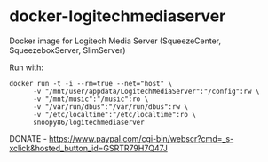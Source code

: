 # docker-logitechmediaserver

Docker image for Logitech Media Server (SqueezeCenter, SqueezeboxServer, SlimServer)

Run with:

```
docker run -t -i --rm=true --net="host" \
      -v "/mnt/user/appdata/LogitechMediaServer":"/config":rw \
	  -v "/mnt/music":"/music":ro \
	  -v "/var/run/dbus":"/var/run/dbus":rw \
      -v "/etc/localtime":"/etc/localtime":ro \
      snoopy86/logitechmediaserver
```

DONATE - https://www.paypal.com/cgi-bin/webscr?cmd=_s-xclick&hosted_button_id=GSRTR79H7Q47J